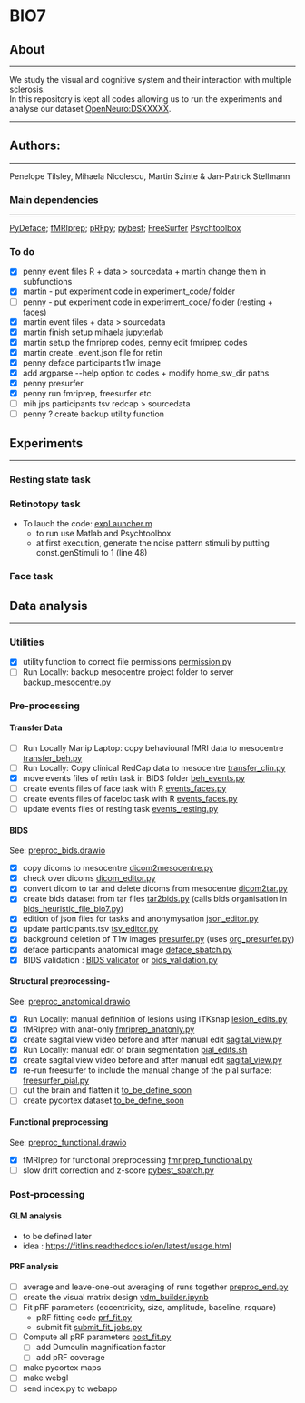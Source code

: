 # BIO7
## About
---
We study the visual and cognitive system and their interaction with multiple sclerosis.</br>
In this repository is kept all codes allowing us to run the experiments and analyse our dataset [OpenNeuro:DSXXXXX](https://openneuro.org/datasets/dsXXXX).</br>

---
## Authors: 
---
Penelope Tilsley, Mihaela Nicolescu, Martin Szinte & Jan-Patrick Stellmann

### Main dependencies
---
[PyDeface](https://github.com/poldracklab/pydeface); 
[fMRIprep](https://fmriprep.org/en/stable/); 
[pRFpy](https://github.com/VU-Cog-Sci/prfpy); 
[pybest](https://github.com/lukassnoek/pybest);
[FreeSurfer](https://surfer.nmr.mgh.harvard.edu/)
[Psychtoolbox](http://psychtoolbox.org/)
</br>

### To do
- [x] penny event files R + data > sourcedata + martin change them in subfunctions
- [x] martin - put experiment code in experiment_code/ folder
- [ ] penny - put experiment code in experiment_code/ folder (resting + faces)
- [x] martin event files + data > sourcedata
- [x] martin finish setup mihaela jupyterlab 
- [x] martin setup the fmriprep codes, penny edit fmriprep codes
- [x] martin create _event.json file for retin
- [x] penny deface participants t1w image
- [x] add argparse --help option to codes + modify home_sw_dir paths 
- [x] penny presurfer
- [x] penny run fmriprep, freesurfer etc 
- [ ] mih jps participants tsv redcap > sourcedata 
- [ ] penny ? create backup utility function

## Experiments
---
### Resting state task

### Retinotopy task
- To lauch the code: [expLauncher.m](experiment_code/prfexp7t/main/expLauncher.m)
  - to run use Matlab and Psychtoolbox
  - at first execution, generate the noise pattern stimuli by putting const.genStimuli to 1 (line 48)

### Face task

## Data analysis
---

### Utilities
- [x] utility function to correct file permissions [permission.py](analysis_code/utils/permission.py)
- [ ] Run Locally: backup mesocentre project folder to server [backup_mesocentre.py](analysis_code/utils/backup_mesocentre.py)

### Pre-processing

#### Transfer Data
- [ ] Run Locally Manip Laptop: copy behavioural fMRI data to mesocentre [transfer_beh.py](analysis_code/preproc/transferdata/transfer_beh.py)
- [ ] Run Locally: Copy clinical RedCap data to mesocentre [transfer_clin.py](analysis_code/preproc/transferdata/transfer_clin.py)
- [x] move events files of retin task in BIDS folder [beh_events.py](analysis_code/preproc/bids/beh_events.py)
- [ ] create events files of face task with R [events_faces.py](analysis_code/preproc/bids/beh_events_faces.py)
- [ ] create events files of faceloc task with R [events_faces.py](analysis_code/preproc/bids/beh_events_faces.py)
- [ ] update events files of resting task [events_resting.py](analysis_code/preproc/bids/beh_events_faces.py)

#### BIDS
See: [preproc_bids.drawio](analysis_code/preproc/bids/preproc_bids.drawio)
- [x] copy dicoms to mesocentre [dicom2mesocentre.py](analysis_code/preproc/bids/dicom2mesocentre.py)
- [x] check over dicoms [dicom_editor.py](analysis_code/preproc/bids/dicom_editor.py)
- [x] convert dicom to tar and delete dicoms from mesocentre [dicom2tar.py](analysis_code/preproc/bids/dicom2tar.py)
- [x] create bids dataset from tar files [tar2bids.py](analysis_code/preproc/bids/tar2bids.py) (calls bids organisation in [bids_heuristic_file_bio7.py](analysis/code/preproc/bids/bids_heuristic_file_bio7.py))
- [x] edition of json files for tasks and anonymysation [json_editor.py](analysis_code/preproc/bids/json_editor.py)
- [x] update participants.tsv [tsv_editor.py](analysis_code/preproc/bids/tsv_editor.py)
- [x] background deletion of T1w images [presurfer.py](analysis_code/preproc/anatomical/run_presurfer.py) (uses [org_presurfer.py](analysis_code/preproc/bids/beh_events.py))
- [x] deface participants anatomical image [deface_sbatch.py](analysis_code/preproc/bids/deface_sbatch.py)
- [x] BIDS validation : [BIDS validator](https://bids-standard.github.io/bids-validator/) or [bids_validation.py](analysis_code/preproc/bids/bids_validation.py)

#### Structural preprocessing-
See: [preproc_anatomical.drawio](analysis_code/preproc/anatomical/preproc_anatomical.drawio)
- [x] Run Locally: manual definition of lesions using ITKsnap [lesion_edits.py](analysis_code/preproc/anatomical/lesion_edits.py)
- [x] fMRIprep with anat-only [fmriprep_anatonly.py](analysis_code/preproc/anatomical/fmriprep_anatonly.py)
- [x] create sagital view video before and after manual edit [sagital_view.py](analysis_code/preproc/anatomical/sagital_view.py)
- [x] Run Locally: manual edit of brain segmentation [pial_edits.sh](analysis_code/preproc/anatomical/pial_edits.py)
- [x] create sagital view video before and after manual edit [sagital_view.py](analysis_code/preproc/anatomical/sagital_view.py)
- [x] re-run freesurfer to include the manual change of the pial surface: [freesurfer_pial.py](analysis_code/preproc/anatomical/freesurfer_pial.py)
- [ ] cut the brain and flatten it [to_be_define_soon](/asdasd/)
- [ ] create pycortex dataset [to_be_define_soon](/asdasd/)

#### Functional preprocessing
See: [preproc_functional.drawio](analysis_code/preproc/anatomical/preproc_functional.drawio)
- [x] fMRIprep for functional preprocessing [fmriprep_functional.py](analysis_code/preproc/functional/fmriprep_functional.py)
- [ ] slow drift correction and z-score [pybest_sbatch.py](analysis_code/preproc/functional/pybest_sbatch.py)

### Post-processing

#### GLM analysis
- to be defined later
- idea : https://fitlins.readthedocs.io/en/latest/usage.html

#### PRF analysis
- [ ] average and leave-one-out averaging of runs together [preproc_end.py](analysis_code/preproc/functional/preproc_end.py)
- [ ] create the visual matrix design [vdm_builder.ipynb](analysis_code/postproc/prf/fit/vdm_builder.ipynb)
- [ ] Fit pRF parameters (eccentricity, size, amplitude, baseline, rsquare)
  - pRF fitting code [prf_fit.py](analysis_code/postproc/prf/fit/prf_fit.py)
  - submit fit [submit_fit_jobs.py](analysis_code/postproc/prf/fit/submit_fit_jobs.py)
- [ ] Compute all pRF parameters [post_fit.py](analysis_code/postproc/prf/post_fit/post_fit.py)
    - [ ] add Dumoulin magnification factor
    - [ ] add pRF coverage
- [ ] make pycortex maps
- [ ] make webgl
- [ ] send index.py to webapp